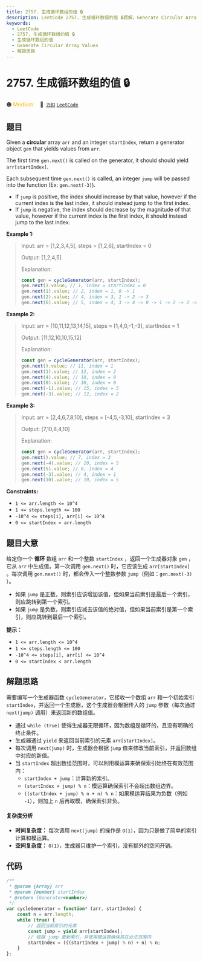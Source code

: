 ```yaml
---
title: 2757. 生成循环数组的值 🔒
description: LeetCode 2757. 生成循环数组的值 🔒题解，Generate Circular Array Values，包含解题思路、复杂度分析以及完整的 JavaScript 代码实现。
keywords:
  - LeetCode
  - 2757. 生成循环数组的值 🔒
  - 生成循环数组的值
  - Generate Circular Array Values
  - 解题思路
---
```


# 2757. 生成循环数组的值 🔒

🟠 <font color=#ffb800>Medium</font>&emsp; 🔗&ensp;[`力扣`](https://leetcode.cn/problems/generate-circular-array-values) [`LeetCode`](https://leetcode.com/problems/generate-circular-array-values)

## 题目

Given a **circular** array `arr` and an integer `startIndex`, return a
generator object `gen` that yields values from `arr`.

The first time `gen.next()` is called on the generator, it should should yield
`arr[startIndex]`.

Each subsequent time `gen.next()` is called, an integer `jump` will be passed
into the function (Ex: `gen.next(-3)`).

- If `jump` is positive, the index should increase by that value, however if the current index is the last index, it should instead jump to the first index.
- If `jump` is negative, the index should decrease by the magnitude of that value, however if the current index is the first index, it should instead jump to the last index.

**Example 1:**

> Input: arr = [1,2,3,4,5], steps = [1,2,6], startIndex = 0
>
> Output: [1,2,4,5]
>
> Explanation:
>
> ```js
> const gen = cycleGenerator(arr, startIndex);
> gen.next().value; // 1, index = startIndex = 0
> gen.next(1).value; // 2, index = 1, 0 -> 1
> gen.next(2).value; // 4, index = 3, 1 -> 2 -> 3
> gen.next(6).value; // 5, index = 4, 3 -> 4 -> 0 -> 1 -> 2 -> 3 -> 4
> ```

**Example 2:**

> Input: arr = [10,11,12,13,14,15], steps = [1,4,0,-1,-3], startIndex = 1
>
> Output: [11,12,10,10,15,12]
>
> Explanation:
>
> ```js
> const gen = cycleGenerator(arr, startIndex);
> gen.next().value; // 11, index = 1
> gen.next(1).value; // 12, index = 2
> gen.next(4).value; // 10, index = 0
> gen.next(0).value; // 10, index = 0
> gen.next(-1).value; // 15, index = 5
> gen.next(-3).value; // 12, index = 2
> ```

**Example 3:**

> Input: arr = [2,4,6,7,8,10], steps = [-4,5,-3,10], startIndex = 3
>
> Output: [7,10,8,4,10]
>
> Explanation:
>
> ```js
> const gen = cycleGenerator(arr, startIndex);
> gen.next().value; // 7, index = 3
> gen.next(-4).value; // 10, index = 5
> gen.next(5).value; // 8, index = 4
> gen.next(-3).value; // 4, index = 1
> gen.next(10).value; // 10, index = 5
> ```

**Constraints:**

- `1 <= arr.length <= 10^4`
- `1 <= steps.length <= 100`
- `-10^4 <= steps[i], arr[i] <= 10^4`
- `0 <= startIndex < arr.length`

## 题目大意

给定你一个 **循环** 数组 `arr` 和一个整数 `startIndex` ，返回一个生成器对象 `gen` ，它从 `arr` 中生成值。第一次调用
`gen.next()` 时，它应该生成 `arr[startIndex]` 。每次调用 `gen.next()` 时，都会传入一个整数参数
`jump`（例如：`gen.next(-3)` ）。

- 如果 `jump` 是正数，则索引应该增加该值，但如果当前索引是最后一个索引，则应跳转到第一个索引。
- 如果 `jump` 是负数，则索引应减去该值的绝对值，但如果当前索引是第一个索引，则应跳转到最后一个索引。

**提示：**

- `1 <= arr.length <= 10^4`
- `1 <= steps.length <= 100`
- `-10^4 <= steps[i], arr[i] <= 10^4`
- `0 <= startIndex < arr.length`

## 解题思路

需要编写一个生成器函数 `cycleGenerator`，它接收一个数组 `arr` 和一个初始索引 `startIndex`，并返回一个生成器，这个生成器会根据传入的 `jump` 参数（每次通过 `next(jump)` 调用）来返回新的数组值。

- 通过 `while (true)` 使得生成器无限循环，因为数组是循环的，且没有明确的终止条件。
- 生成器通过 `yield` 来返回当前索引的元素 `arr[startIndex]`。
- 每次调用 `next(jump)` 时，生成器会根据 `jump` 值来修改当前索引，并返回数组中对应的新值。
- 当 `startIndex` 超出数组范围时，可以利用模运算来确保索引始终在有效范围内：
  - `startIndex + jump`：计算新的索引。
  - `(startIndex + jump) % n`：模运算确保索引不会超出数组边界。
  - `((startIndex + jump) % n + n) % n`：如果模运算结果为负数（例如 `-1`），则加上 `n` 后再取模，确保索引非负。

#### 复杂度分析

- **时间复杂度：** 每次调用 `next(jump)` 的操作是 `O(1)`，因为只是做了简单的索引计算和模运算。
- **空间复杂度：** `O(1)`，生成器只维护一个索引，没有额外的空间开销。

## 代码

```javascript
/**
 * @param {Array} arr
 * @param {number} startIndex
 * @return {Generator<number>}
 */
var cycleGenerator = function* (arr, startIndex) {
	const n = arr.length;
	while (true) {
		// 返回当前索引的元素
		const jump = yield arr[startIndex];
		// 根据 jump 更新索引，并使用模运算确保其在合法范围内
		startIndex = (((startIndex + jump) % n) + n) % n;
	}
};
```
